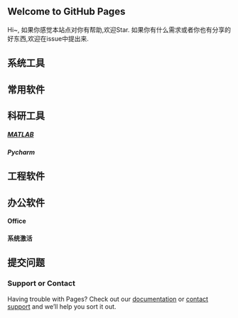 ## Welcome to GitHub Pages
Hi~, 如果你感觉本站点对你有帮助,欢迎Star.
如果你有什么需求或者你也有分享的好东西,欢迎在issue中提出来.

## 系统工具



## 常用软件

## 科研工具
##### [MATLAB](/reaserch/MATLAB.md)

##### Pycharm

## 工程软件

## 办公软件

#### Office
#### 系统激活

## 提交问题


### Support or Contact

Having trouble with Pages? Check out our [documentation](https://docs.github.com/categories/github-pages-basics/) or [contact support](https://support.github.com/contact) and we’ll help you sort it out.
